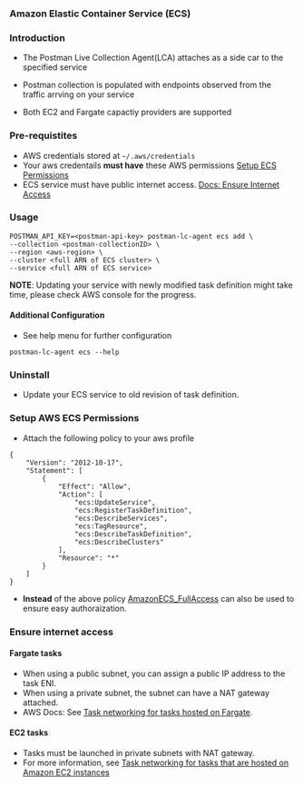 ### Amazon Elastic Container Service (ECS)

### Introduction

- The Postman Live Collection Agent(LCA) attaches as a side car to the specified service
- Postman collection is populated with endpoints observed from the traffic arrving on your service

- Both EC2 and Fargate capactiy providers are supported

### Pre-requistites
- AWS credentials stored at `~/.aws/credentials` 
- Your aws credentails **must have** these AWS permissions [Setup ECS Permissions](#setup-aws-ecs-permissions)
- ECS service must have public internet access. [Docs: Ensure Internet Access](#ensure-internet-access)

### Usage

```
POSTMAN_API_KEY=<postman-api-key> postman-lc-agent ecs add \
--collection <postman-collectionID> \
--region <aws-region> \
--cluster <full ARN of ECS cluster> \
--service <full ARN of ECS service>
```

**NOTE**: Updating your service with newly modified task definition might take time, please check AWS console for the progress.

#### Additional Configuration

- See help menu for further configuration
```
postman-lc-agent ecs --help
```



### Uninstall
- Update your ECS service to old revision of task definition.

### Setup AWS ECS Permissions

- Attach the following policy to your aws profile

```
{
	"Version": "2012-10-17",
	"Statement": [
		{
			"Effect": "Allow",
			"Action": [
				"ecs:UpdateService",
				"ecs:RegisterTaskDefinition",
				"ecs:DescribeServices",
				"ecs:TagResource",
				"ecs:DescribeTaskDefinition",
				"ecs:DescribeClusters"
			],
			"Resource": "*"
		}
	]
}
```
- **Instead** of the above policy [AmazonECS_FullAccess](https://docs.aws.amazon.com/AmazonECS/latest/userguide/security-iam-awsmanpol.html#security-iam-awsmanpol-AmazonECS_FullAccess) can also be used to ensure easy authoraization.

### Ensure internet access
#### Fargate tasks
- When using a public subnet, you can assign a public IP address to the task ENI.
- When using a private subnet, the subnet can have a NAT gateway attached.
- AWS Docs: See [Task networking for tasks hosted on Fargate](https://docs.aws.amazon.com/AmazonECS/latest/userguide/fargate-task-networking.html).

#### EC2 tasks
- Tasks must be launched in private subnets with NAT gateway. 
- For more information, see [Task networking for tasks that are hosted on Amazon EC2 instances](https://docs.aws.amazon.com/AmazonECS/latest/developerguide/task-networking.html)

